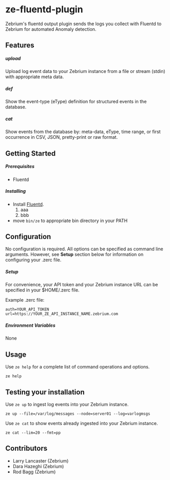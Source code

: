 # ze-fluentd-plugin
Zebrium's fluentd output plugin sends the logs you collect with Fluentd to Zebrium for automated Anomaly detection.
## Features
##### upload
Upload log event data to your Zebrium instance from a file or stream (stdin) with appropriate meta data.
##### def
Show the event-type (eType) definition for structured events in the database.
##### cat
Show events from the database by: meta-data, eType, time range, or first occurrence in CSV, JSON, pretty-print or raw format.
## Getting Started
##### Prerequisites
* Fluentd
##### Installing
* Install [Fluentd](https://www.fluentd.org/download).
  1. aaa
  2. bbb
* move `bin/ze` to appropriate bin directory in your PATH
## Configuration
No configuration is required. All options can be specified as command line arguments. However, see **Setup** section below for information on configuring your .zerc file.
##### Setup
For convenience, your API token and your Zebrium instance URL can be specified in your $HOME/.zerc file.

Example .zerc file:
```
auth=YOUR_API_TOKEN
url=https://YOUR_ZE_API_INSTANCE_NAME.zebrium.com
```
##### Environment Variables
None
## Usage
Use `ze help` for a complete list of command operations and options.
```
ze help
```
## Testing your installation
Use `ze up` to ingest log events into your Zebrium instance.
```
ze up --file=/var/log/messages --node=server01 --log=varlogmsgs
```
Use `ze cat` to show events already ingested into your Zebrium instance.
```
ze cat --lim=20 --fmt=pp
```
## Contributors
* Larry Lancaster (Zebrium)
* Dara Hazeghi (Zebrium)
* Rod Bagg (Zebrium)
